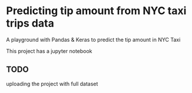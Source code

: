 # Predicting tip amount from NYC taxi trips data
A playground with Pandas &amp; Keras to predict the tip amount in NYC Taxi

This project has a jupyter notebook

## TODO
uploading the project with full dataset
